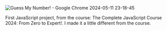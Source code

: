 ![Guess My Number! - Google Chrome 2024-05-11 23-18-45](https://github.com/iewhff/Guess_My_Number/assets/99294331/a009ef0f-b9a3-4495-9816-fb031dd2ea1f)

First JavaScript project, from the course: The Complete JavaScript Course 2024: From Zero to Expert!.
I made it a little different from the course.
